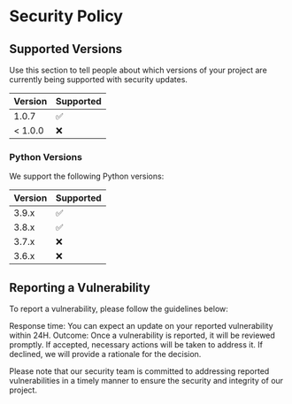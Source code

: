 # Security Policy

## Supported Versions

Use this section to tell people about which versions of your project are
currently being supported with security updates.

| Version | Supported          |
| ------- | ------------------ |
| 1.0.7   | :white_check_mark: |
| < 1.0.0 | :x:                |

### Python Versions

We support the following Python versions:

| Version | Supported          |
| ------- | ------------------ |
| 3.9.x   | :white_check_mark: |
| 3.8.x   | :white_check_mark: |
| 3.7.x   | :x:                |
| 3.6.x   | :x:                |

## Reporting a Vulnerability

To report a vulnerability, please follow the guidelines below:

Response time: You can expect an update on your reported vulnerability within 24H.
Outcome: Once a vulnerability is reported, it will be reviewed promptly. If accepted, necessary actions will be taken to address it. If declined, we will provide a rationale for the decision.

Please note that our security team is committed to addressing reported vulnerabilities in a timely manner to ensure the security and integrity of our project.

